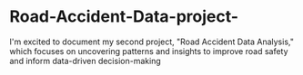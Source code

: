 # Road-Accident-Data-project-
I'm excited to document my second project, "Road Accident Data Analysis," which focuses on uncovering patterns and insights to improve road safety and inform data-driven decision-making
